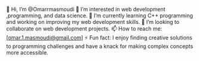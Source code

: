 👋 Hi, I’m @Omarrmasmoudi
👀 I’m interested in web development ,programming, and data science.
🌱 I’m currently learning C++ programming and working on improving my web development skills.
💞️ I’m looking to collaborate on web development projects.
📫 How to reach me: [omar.1.masmoudi@gmail.com]
⚡ Fun fact: I enjoy finding creative solutions to programming challenges and have a knack for making complex concepts more accessible.

<!---
Omarrmasmoudi/Omarrmasmoudi is a ✨ special ✨ repository because its `README.md` (this file) appears on your GitHub profile.
You can click the Preview link to take a look at your changes.
--->
